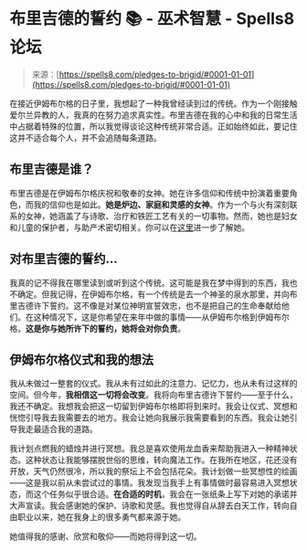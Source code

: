 <!--yml

category: 未分类

date: 2024-06-12 19:57:07

-->

# 布里吉德的誓约 📚 - 巫术智慧 - Spells8 论坛

> 来源：[https://spells8.com/pledges-to-brigid/#0001-01-01](https://spells8.com/pledges-to-brigid/#0001-01-01)

在接近伊姆布尔格的日子里，我想起了一种我曾经读到过的传统。作为一个刚接触爱尔兰异教的人，我真的在努力追求真实性。布里吉德在我的心中和我的日常生活中占据着特殊的位置，所以我觉得谈论这种传统非常合适。正如始终如此，要记住这并不适合每个人，并不会追随每条道路。

## 布里吉德是谁？

布里吉德是在伊姆布尔格庆祝和敬奉的女神。她在许多信仰和传统中扮演着重要角色，而我的信仰也是如此。**她是炉边、家庭和灵感的女神**。作为一个与火有深刻联系的女神，她涵盖了与诗歌、治疗和铁匠工艺有关的一切事物。然而，她也是妇女和儿童的保护者，与助产术密切相关。你可以在[这里](http://www.roundthecauldron.com/brigid-irish-goddess)进一步了解她。

## 对布里吉德的誓约...

我真的记不得我在哪里读到或听到这个传统。这可能是我在梦中得到的东西，我也不确定。但我记得，在伊姆布尔格，有一个传统是去一个神圣的泉水那里，并向布里吉德许下誓约。这不像是对某位神明宣誓效忠，也不是把自己的生命奉献给他们。在这种情况下，这是你希望在来年中做的事情——从伊姆布尔格到伊姆布尔格。**这是你与她所许下的誓约，她将会对你负责**。

## 伊姆布尔格仪式和我的想法

我从未做过一整套的仪式。我从未有过如此的注意力、记忆力，也从未有过这样的空间。但今年，**我相信这一切将会改变**。我将向布里吉德许下誓约——至于什么，我还不确定。我想我会把这一切留到伊姆布尔格即将到来时。我会让仪式、冥想和恍惚引导我去我需要去的地方。我会让她向我展示我需要看到的东西。我会让她引导我走最适合我的道路。

我计划点燃我的蜡烛并进行冥想。我总是喜欢使用龙血香来帮助我进入一种精神状态。这种状态让我能够摆脱世俗的思维，转向魔法工作。在我所在地区，花还没有开放，天气仍然很冷，所以我的祭坛上不会包括花朵。我计划做一些冥想性的绘画——这是我以前从未尝试过的事情。我发现当我手上有事情做时最容易进入冥想状态，而这个任务似乎很合适。**在合适的时机**，我会在一张纸条上写下对她的承诺并大声宣读。我会感谢她的保护、诗歌和灵感。我也觉得自从辞去白天工作，转向自由职业以来，她在我身上的很多勇气都来源于她。

她值得我的感谢、欣赏和敬仰——而她将得到这一切。
